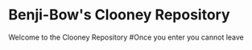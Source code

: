 # Benji-Bow's Clooney Repository
Welcome to the Clooney Repository
#Once you enter you cannot leave
